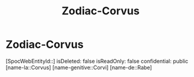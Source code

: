﻿---
title: "Zodiac-Corvus"
type: Zodiac
tags:
- astro/Zodiac

---

# Zodiac-Corvus

[SpocWebEntityId::]
isDeleted: false
isReadOnly: false
confidential: public
[name-la::Corvus]
[name-genitive::Corvi]
[name-de::Rabe]
